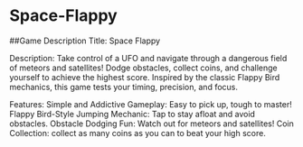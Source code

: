 # Space-Flappy
##Game Description
Title: Space Flappy

Description:
Take control of a UFO and navigate through a dangerous field of meteors and satellites! Dodge obstacles, collect coins, and challenge yourself to achieve the highest score. Inspired by the classic Flappy Bird mechanics, this game tests your timing, precision, and focus.

Features:
Simple and Addictive Gameplay: Easy to pick up, tough to master!
Flappy Bird-Style Jumping Mechanic: Tap to stay afloat and avoid obstacles.
Obstacle Dodging Fun: Watch out for meteors and satellites!
Coin Collection: collect as many coins as you can to beat your high score.
